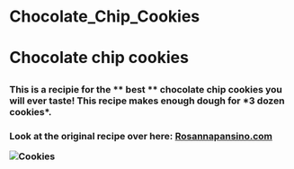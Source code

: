 # Chocolate_Chip_Cookies

<h1>Chocolate chip cookies<h2>

<h3>This is a recipie for the ** best ** chocolate chip cookies you will ever taste! This recipe makes enough dough for *3 dozen cookies*. <h3>

Look at the original recipe over here:
[Rosannapansino.com](https://rosannapansino.com/blogs/recipes/the-perfect-chocolate-chip-cookies)

![Cookies](https://cdn.shopify.com/s/files/1/0163/5948/9636/files/Chocolate_Chip_Cookies_2048x2048.jpg?v=1589651547)